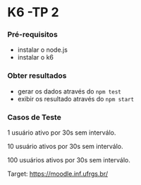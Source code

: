 # K6 -TP 2

### Pré-requisitos

- instalar o node.js
- instalar o k6

### Obter resultados

- gerar os dados através do  `npm test`
- exibir os resultado através do `npm start`

### Casos de Teste

1 usuário ativo por 30s sem interválo.

10 usuário ativos por 30s sem interválo.

100 usuários ativos por 30s sem interválo.

Target: https://moodle.inf.ufrgs.br/
